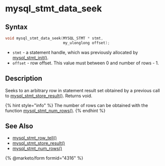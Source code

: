 # mysql\_stmt\_data\_seek

## Syntax

```c
void mysql_stmt_data_seek(MYSQL_STMT * stmt,
                          my_ulonglong offset);
```

* `stmt` - a statement handle, which was previously allocated by [mysql\_stmt\_init()](mysql_stmt_init.md).
* `offset` - row offset. This value must between 0 and number of rows - 1.

## Description

Seeks to an arbitrary row in statement result set obtained by a previous call to [mysql\_stmt\_store\_result()](mysql_stmt_store_result.md). Returns void.

{% hint style="info" %}
The number of rows can be obtained with the function [mysql\_stmt\_num\_rows()](mysql_stmt_num_rows.md).
{% endhint %}

## See Also

* [mysql\_stmt\_row\_tell()](mysql_stmt_row_tell.md)
* [mysql\_stmt\_store\_result()](mysql_stmt_store_result.md)
* [mysql\_stmt\_num\_rows()](mysql_stmt_num_rows.md)

{% @marketo/form formid="4316" %}
